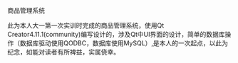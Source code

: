 商品管理系统

此为本人大一第一次实训时完成的商品管理系统，使用Qt Creator4.11.1(community)编写设计的，涉及Qt中UI界面的设计，简单的数据库操作（数据库驱动使用QODBC，数据库使用MySQL）,是本人的一次起点，以此为纪念，如能对读者有所裨益，实属侥幸。
